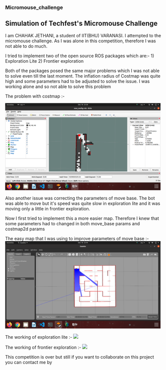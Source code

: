 ### Micromouse_challenge

## Simulation of Techfest's Micromouse Challenge

I am CHAHAK JETHANI, a student of IIT(BHU) VARANASI. I attempted to the micromouse challenge. As I was alone in this competition, therefore I was not able to do much. 

I tried to implement two of the open source ROS packages which are:-
        1) Exploration Lite
        2) Frontier exploration

Both of the packages posed the same major problems which I was not able to solve even till the last moment. The inflation radius of Costmap was quite high and some parameters had to be adjusted to solve the issue. I was working alone and so not able to solve this problem


The problem with costmap :-


<img src="assests/costmap.png" width="500" >

Also another issue was correcting the parameters of move base. The bot was able to move but it's speed was quite slow in exploration lite and it was moving only a little in frontier exploration.

Now I first tried to implement this a more easier map. Therefore I knew that some parameters had to changed in both move_base params and costmap2d params

The easy map that I was using to improve parameters of move base :-
<img src="assests/easy_world.png" width="500">

The working of exploration lite :-
<img src="assests/exploration_lite.mp4">

The working of frontier exploration :-
<img src="assests/frontier_exploration.mp4">



This competition is over but still if you want to collaborate on this project you can contact me by 

